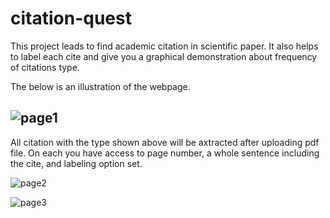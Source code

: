 # citation-quest
This project leads to find academic citation in scientific paper. It also helps to label each cite and give you a graphical demonstration about frequency of citations type.


The below is an illustration of the webpage.

![page1](https://user-images.githubusercontent.com/84702784/203112710-0d254e7f-df76-4e5d-8b91-580011c9fa3c.png)
----------------------------------------------------------------------------------------------------------------
All citation with the type shown above will be axtracted after uploading pdf file.
On each you have access to page number, a whole sentence including the cite, and labeling option set.

![page2](https://user-images.githubusercontent.com/84702784/203112747-2526b231-2c3f-40bb-9984-cef19e294dc4.png)

![page3](https://user-images.githubusercontent.com/84702784/203112777-8c1df0ae-9e75-4ac5-be2d-ef3a9feb3bb0.png)
